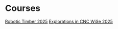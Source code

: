 # Courses

[Robotic Timber 2025](Courses/RoboticTimber2025/)
[Explorations in CNC WiSe 2025](Courses/Explorations_in_CNC/)
